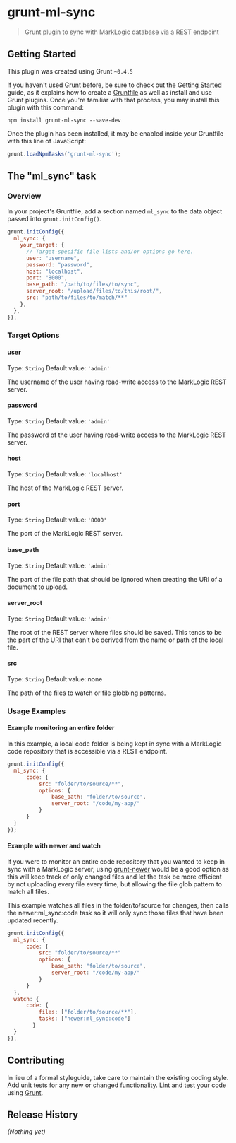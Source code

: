 # grunt-ml-sync

> Grunt plugin to sync with MarkLogic database via a REST endpoint

## Getting Started
This plugin was created using Grunt `~0.4.5`

If you haven't used [Grunt](http://gruntjs.com/) before, be sure to check out the [Getting Started](http://gruntjs.com/getting-started) guide, as it explains how to create a [Gruntfile](http://gruntjs.com/sample-gruntfile) as well as install and use Grunt plugins. Once you're familiar with that process, you may install this plugin with this command:

```shell
npm install grunt-ml-sync --save-dev
```

Once the plugin has been installed, it may be enabled inside your Gruntfile with this line of JavaScript:

```js
grunt.loadNpmTasks('grunt-ml-sync');
```

## The "ml_sync" task

### Overview
In your project's Gruntfile, add a section named `ml_sync` to the data object passed into `grunt.initConfig()`.

```js
grunt.initConfig({
  ml_sync: {
    your_target: {
      // Target-specific file lists and/or options go here.
      user: "username",
      password: "password",
      host: "localhost",
      port: "8000",
      base_path: "/path/to/files/to/sync",
      server_root: "/upload/files/to/this/root/",
      src: "path/to/files/to/match/**"
    },
  },
});
```

### Target Options

#### user
Type: `String`
Default value: `'admin'`

The username of the user having read-write access to the MarkLogic REST server.

#### password
Type: `String`
Default value: `'admin'`

The password of the user having read-write access to the MarkLogic REST server.

#### host
Type: `String`
Default value: `'localhost'`

The host of the MarkLogic REST server.

#### port
Type: `String`
Default value: `'8000'`

The port of the MarkLogic REST server.

#### base_path
Type: `String`
Default value: `'admin'`

The part of the file path that should be ignored when creating the URI of a document to upload.

#### server_root
Type: `String`
Default value: `'admin'`

The root of the REST server where files should be saved. This tends to be the part of the URI that can't be derived from the name or path of the local file.

#### src
Type: `String`
Default value: none

The path of the files to watch or file globbing patterns.

### Usage Examples

#### Example monitoring an entire folder

In this example, a local code folder is being kept in sync with a MarkLogic code repository that is accessible via a REST endpoint.

```js
grunt.initConfig({
  ml_sync: {
      code: {
          src: "folder/to/source/**",
          options: {
              base_path: "folder/to/source",
              server_root: "/code/my-app/"
          }
      }
  }
});
```

#### Example with newer and watch

If you were to monitor an entire code repository that you wanted to keep in sync with a MarkLogic server, using [grunt-newer](https://github.com/tschaub/grunt-newer) would be a good option as this will keep track of only changed files and let the task be more efficient by not uploading every file every time, but allowing the file glob pattern to match all files.

This example watches all files in the folder/to/source for changes, then calls the newer:ml_sync:code task so it will only sync those files that have been updated recently.

```js
grunt.initConfig({
  ml_sync: {
      code: {
          src: "folder/to/source/**"
          options: {
              base_path: "folder/to/source",
              server_root: "/code/my-app/"
          }
      }
  },
  watch: {
      code: {
          files: ["folder/to/source/**"],
          tasks: ["newer:ml_sync:code"]
        }
  }
});
```

## Contributing
In lieu of a formal styleguide, take care to maintain the existing coding style. Add unit tests for any new or changed functionality. Lint and test your code using [Grunt](http://gruntjs.com/).

## Release History
_(Nothing yet)_
